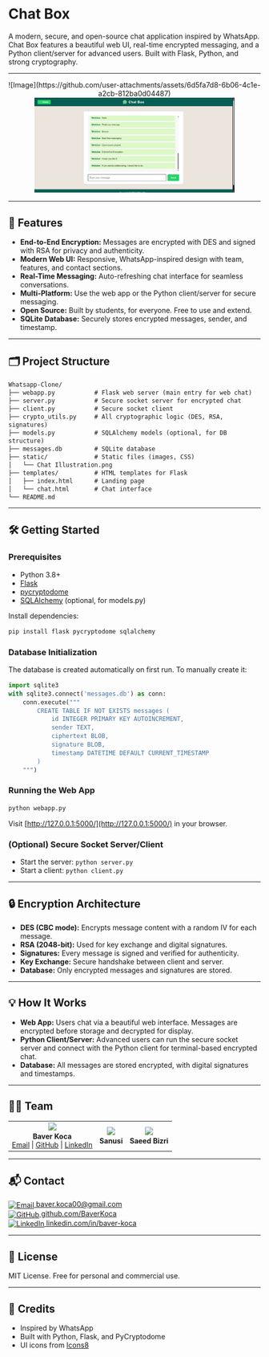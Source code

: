 # Chat Box
A modern, secure, and open-source chat application inspired by WhatsApp. Chat Box features a beautiful web UI, real-time encrypted messaging, and a Python client/server for advanced users. Built with Flask, Python, and strong cryptography.

---

<p align="center">
  ![Image](https://github.com/user-attachments/assets/6d5fa7d8-6b06-4c1e-a2cb-812ba0d04487)
  <img src="static/Chat%20Illustration.png" alt="Landing Page" width="400"/>
</p>

---

## 🚀 Features
- **End-to-End Encryption:** Messages are encrypted with DES and signed with RSA for privacy and authenticity.
- **Modern Web UI:** Responsive, WhatsApp-inspired design with team, features, and contact sections.
- **Real-Time Messaging:** Auto-refreshing chat interface for seamless conversations.
- **Multi-Platform:** Use the web app or the Python client/server for secure messaging.
- **Open Source:** Built by students, for everyone. Free to use and extend.
- **SQLite Database:** Securely stores encrypted messages, sender, and timestamp.

---

## 🗂️ Project Structure
```text
Whatsapp-Clone/
├── webapp.py           # Flask web server (main entry for web chat)
├── server.py           # Secure socket server for encrypted chat
├── client.py           # Secure socket client
├── crypto_utils.py     # All cryptographic logic (DES, RSA, signatures)
├── models.py           # SQLAlchemy models (optional, for DB structure)
├── messages.db         # SQLite database
├── static/             # Static files (images, CSS)
│   └── Chat Illustration.png
├── templates/          # HTML templates for Flask
│   ├── index.html      # Landing page
│   └── chat.html       # Chat interface
└── README.md
```

---

## 🛠️ Getting Started

### Prerequisites
- Python 3.8+
- [Flask](https://flask.palletsprojects.com/)
- [pycryptodome](https://www.pycryptodome.org/)
- [SQLAlchemy](https://www.sqlalchemy.org/) (optional, for models.py)

Install dependencies:
```bash
pip install flask pycryptodome sqlalchemy
```

### Database Initialization
The database is created automatically on first run. To manually create it:
```python
import sqlite3
with sqlite3.connect('messages.db') as conn:
    conn.execute("""
        CREATE TABLE IF NOT EXISTS messages (
            id INTEGER PRIMARY KEY AUTOINCREMENT,
            sender TEXT,
            ciphertext BLOB,
            signature BLOB,
            timestamp DATETIME DEFAULT CURRENT_TIMESTAMP
        )
    """)
```

### Running the Web App
```bash
python webapp.py
```
Visit [http://127.0.0.1:5000/](http://127.0.0.1:5000/) in your browser.

### (Optional) Secure Socket Server/Client
- Start the server: `python server.py`
- Start a client: `python client.py`

---

## 🔒 Encryption Architecture
- **DES (CBC mode):** Encrypts message content with a random IV for each message.
- **RSA (2048-bit):** Used for key exchange and digital signatures.
- **Signatures:** Every message is signed and verified for authenticity.
- **Key Exchange:** Secure handshake between client and server.
- **Database:** Only encrypted messages and signatures are stored.

---

## 💡 How It Works
- **Web App:** Users chat via a beautiful web interface. Messages are encrypted before storage and decrypted for display.
- **Python Client/Server:** Advanced users can run the secure socket server and connect with the Python client for terminal-based encrypted chat.
- **Database:** All messages are stored encrypted, with digital signatures and timestamps.

---

## 👨‍💻 Team
<table>
  <tr>
    <td align="center"><img src="https://ui-avatars.com/api/?name=Baver+Koca&background=075e54&color=fff&size=80" width="60"/><br/><b>Baver Koca</b><br><a href="mailto:baver.koca00@gmail.com">Email</a> | <a href="https://github.com/BaverKoca">GitHub</a> | <a href="https://www.linkedin.com/in/baver-koca">LinkedIn</a></td>
    <td align="center"><img src="https://ui-avatars.com/api/?name=Sanusi&background=25d366&color=fff&size=80" width="60"/><br/><b>Sanusi</b></td>
    <td align="center"><img src="https://ui-avatars.com/api/?name=Saeed+Bizri&background=128c7e&color=fff&size=80" width="60"/><br/><b>Saeed Bizri</b></td>
  </tr>
</table>

---

## 📬 Contact
<p>
  <a href="mailto:baver.koca00@gmail.com"><img src="https://img.icons8.com/color/32/gmail-new.png" alt="Email" style="vertical-align:middle;"> baver.koca00@gmail.com</a><br>
  <a href="https://github.com/BaverKoca"><img src="https://img.icons8.com/ios-glyphs/32/25d366/github.png" alt="GitHub" style="vertical-align:middle;"> github.com/BaverKoca</a><br>
  <a href="https://www.linkedin.com/in/baver-koca"><img src="https://img.icons8.com/color/32/linkedin.png" alt="LinkedIn" style="vertical-align:middle;"> linkedin.com/in/baver-koca</a>
</p>

---

## 📝 License
MIT License. Free for personal and commercial use.

---

## 🙏 Credits
- Inspired by WhatsApp
- Built with Python, Flask, and PyCryptodome
- UI icons from [Icons8](https://icons8.com/)
